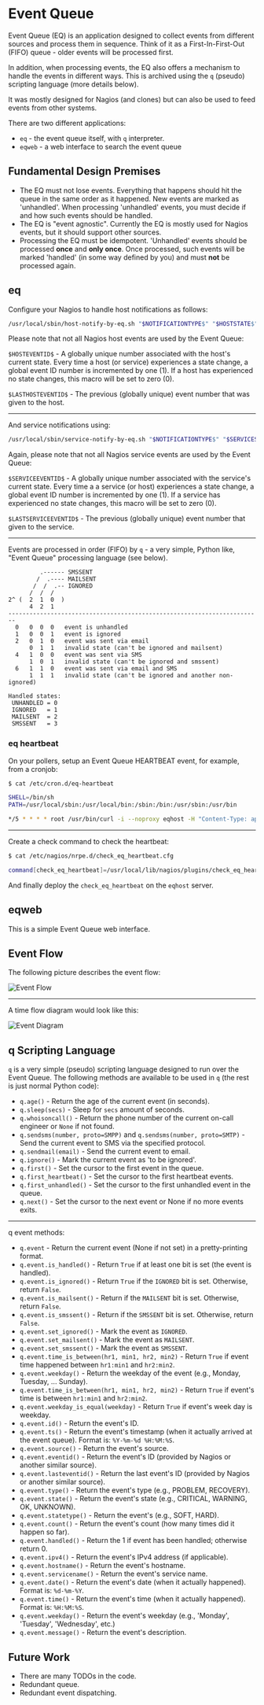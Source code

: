# Event Queue

Event Queue (EQ) is an application designed to collect events from different sources and process them in sequence. Think of it as a First-In-First-Out (FIFO) queue - older events will be processed first.

In addition, when processing events, the EQ also offers a mechanism to handle the events in different ways. This is archived using the ```q``` (pseudo) scripting language (more details below).

It was mostly designed for Nagios (and clones) but can also be used to feed events from other systems.

There are two different applications:

* ```eq``` - the event queue itself, with ```q``` interpreter.
* ```eqweb``` - a web interface to search the event queue

## Fundamental Design Premises

* The EQ must not lose events. Everything that happens should hit the queue in the same order as it happened. New events are marked as 'unhandled'. When processing 'unhandled' events, you must decide if and how such events should be handled.
* The EQ is "event agnostic". Currently the EQ is mostly used for Nagios events, but it should support other sources.
* Processing the EQ must be idempotent. 'Unhandled' events should be processed **once** and **only once**. Once processed, such events will be marked 'handled' (in some way defined by you) and must **not** be processed again.

## eq

Configure your Nagios to handle host notifications as follows:

```bash
/usr/local/sbin/host-notify-by-eq.sh "$NOTIFICATIONTYPE$" "$HOSTSTATE$" "$HOSTSTATETYPE$" "$LASTHOSTSTATE$" "$HOSTADDRESS$" "$HOSTALIAS$" "$DATE$" "$TIME$" "$HOSTOUTPUT$" "$HOSTEVENTID$" "$LASTHOSTEVENTID$"
```

Please note that not all Nagios host events are used by the Event Queue:

```$HOSTEVENTID$``` - A globally unique number associated with the host's current state. Every time a host (or service) experiences a state change,
a global event ID number is incremented by one (1). If a host has experienced no state changes, this macro will be set to zero (0).

```$LASTHOSTEVENTID$``` - The previous (globally unique) event number that was given to the host.

---
And service notifications using:

```bash
/usr/local/sbin/service-notify-by-eq.sh "$NOTIFICATIONTYPE$" "$SERVICESTATE$" "$SERVICESTATETYPE$" "$LASTSERVICESTATE$" "$HOSTALIAS$" "$SERVICEDESC$" "$DATE$" "$TIME$" "$SERVICEOUTPUT$" "$SERVICEEVENTID$" "$LASTSERVICEEVENTID$"
```

Again, please note that not all Nagios service events are used by the Event Queue:

```$SERVICEEVENTID$``` - A globally unique number associated with the service's current state. Every time a a service (or host) experiences a state change,
a global event ID number is incremented by one (1). If a service has experienced no state changes, this macro will be set to zero (0).

```$LASTSERVICEEVENTID$``` - The previous (globally unique) event number that given to the service.

---
Events are processed in order (FIFO) by ```q``` - a very simple, Python like, "Event Queue" processing language (see below).

```console
         .------ SMSSENT
        /  .---- MAILSENT
       /  /  .-- IGNORED
      /  /  /
2^ (  2  1  0  )
      4  2  1
------------------------------------------------------------------------
  0   0  0  0   event is unhandled
  1   0  0  1   event is ignored
  2   0  1  0   event was sent via email
      0  1  1   invalid state (can't be ignored and mailsent)
  4   1  0  0   event was sent via SMS
      1  0  1   invalid state (can't be ignored and smssent)
  6   1  1  0   event was sent via email and SMS
      1  1  1   invalid state (can't be ignored and another non-ignored)

Handled states:
 UNHANDLED = 0
 IGNORED   = 1
 MAILSENT  = 2
 SMSSENT   = 3
```

### eq heartbeat

On your pollers, setup an Event Queue HEARTBEAT event, for example, from a cronjob:

```bash
$ cat /etc/cron.d/eq-heartbeat

SHELL=/bin/sh
PATH=/usr/local/sbin:/usr/local/bin:/sbin:/bin:/usr/sbin:/usr/bin

*/5 * * * * root /usr/bin/curl -i --noproxy eqhost -H "Content-Type: application/json" -X PUT -d '{"source":"'`hostname`'", "type":"HEARTBEAT", "state":"ACTIVE", "date":"'`date +\%Y-\%m-\%d`'", "time":"'`date +\%H:\%M:\%S`'"}' http://eqhost:5555/eq/new-heartbeat-event >/dev/null 2>&1
```

---
Create a check command to check the heartbeat:

```bash
$ cat /etc/nagios/nrpe.d/check_eq_heartbeat.cfg

command[check_eq_heartbeat]=/usr/local/lib/nagios/plugins/check_eq_heartbeat
```

And finally deploy the ```check_eq_heartbeat``` on the ```eqhost``` server.

## eqweb

This is a simple Event Queue web interface.

## Event Flow

The following picture describes the event flow:

![Event Flow](eq/docs/event_flow.png)

---
A time flow diagram would look like this:

![Event Diagram](eq/docs/event_diagram.png)

## q Scripting Language

```q``` is a very simple (pseudo) scripting language designed to run over the Event Queue. The following methods are available to be used in ```q``` (the rest is just normal Python code):

* ```q.age()``` - Return the age of the current event (in seconds).
* ```q.sleep(secs)``` - Sleep for ```secs``` amount of seconds.
* ```q.whoisoncall()``` - Return the phone number of the current on-call engineer or ```None``` if not found.
* ```q.sendsms(number, proto=SMPP)``` and ```q.sendsms(number, proto=SMTP)``` - Send the current event to SMS via the specified protocol.
* ```q.sendmail(email)``` - Send the current event to email.
* ```q.ignore()``` - Mark the current event as 'to be ignored'.
* ```q.first()``` - Set the cursor to the first event in the queue.
* ```q.first_heartbeat()``` - Set the cursor to the first heartbeat events.
* ```q.first_unhandled()``` - Set the cursor to the first unhandled event in the queue.
* ```q.next()``` - Set the cursor to the next event or None if no more events exits.

---
q event methods:

* ```q.event``` - Return the current event (None if not set) in a pretty-printing format.
* ```q.event.is_handled()``` - Return ```True``` if at least one bit is set (the event is handled).
* ```q.event.is_ignored()``` - Return ```True``` if the ```IGNORED``` bit is set. Otherwise, return ```False```.
* ```q.event.is_mailsent()``` - Return if the ```MAILSENT``` bit is set. Otherwise, return ```False```.
* ```q.event.is_smssent()``` - Return if the ```SMSSENT``` bit is set. Otherwise, return ```False```.
* ```q.event.set_ignored()``` - Mark the event as ```IGNORED```.
* ```q.event.set_mailsent()``` - Mark the event as ```MAILSENT```.
* ```q.event.set_smssent()``` - Mark the event as ```SMSSENT```.
* ```q.event.time_is_between(hr1, min1, hr2, min2)``` - Return ```True``` if event time happened between ```hr1:min1``` and ```hr2:min2```.
* ```q.event.weekday()``` - Return the weekday of the event (e.g., Monday, Tuesday, ... Sunday).
* ```q.event.time_is_between(hr1, min1, hr2, min2)``` - Return ```True``` if event's time is between ```hr1:min1``` and ```hr2:min2```.
* ```q.event.weekday_is_equal(weekday)``` - Return ```True``` if event's week day is weekday.
* ```q.event.id()``` - Return the event's ID.
* ```q.event.ts()``` - Return the event's timestamp (when it actually arrived at the event queue). Format is: ```%Y-%m-%d %H:%M:%S```.
* ```q.event.source()``` - Return the event's source.
* ```q.event.eventid()``` - Return the event's ID (provided by Nagios or another similar source).
* ```q.event.lasteventid()``` - Return the last event's ID (provided by Nagios or another similar source).
* ```q.event.type()``` - Return the event's type (e.g., PROBLEM, RECOVERY).
* ```q.event.state()``` - Return the event's state (e.g., CRITICAL, WARNING, OK, UNKNOWN).
* ```q.event.statetype()``` - Return the event's (e.g., SOFT, HARD).
* ```q.event.count()``` - Return the event's count (how many times did it happen so far).
* ```q.event.handled()``` - Return the 1 if event has been handled; otherwise return 0.
* ```q.event.ipv4()``` - Return the event's IPv4 address (if applicable).
* ```q.event.hostname()``` - Return the event's hostname.
* ```q.event.servicename()``` - Return the event's service name.
* ```q.event.date()``` - Return the event's date (when it actually happened). Format is: ```%d-%m-%Y```.
* ```q.event.time()``` - Return the event's time (when it actually happened). Format is: ```%H:%M:%S```.
* ```q.event.weekday()``` - Return the event's weekday (e.g., 'Monday', 'Tuesday', 'Wednesday', etc.)
* ```q.event.message()``` - Return the event's description.

## Future Work

* There are many TODOs in the code.
* Redundant queue.
* Redundant event dispatching.
